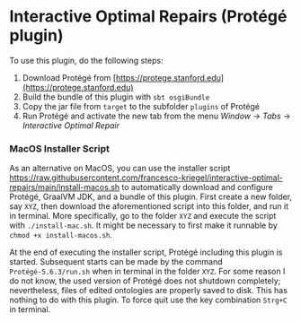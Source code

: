 # Interactive Optimal Repairs (Protégé plugin)

To use this plugin, do the following steps:
1. Download Protégé from [https://protege.stanford.edu](https://protege.stanford.edu)
2. Build the bundle of this plugin with `sbt osgiBundle`
3. Copy the jar file from `target` to the subfolder `plugins` of Protégé
4. Run Protégé and activate the new tab from the menu *Window* -> *Tabs* -> *Interactive Optimal Repair*

### MacOS Installer Script

As an alternative on MacOS, you can use the installer script https://raw.githubusercontent.com/francesco-kriegel/interactive-optimal-repairs/main/install-macos.sh to automatically download and configure Protégé, GraalVM JDK, and a bundle of this plugin.  First create a new folder, say `XYZ`, then download the aforementioned script into this folder, and run it in terminal.  More specifically, go to the folder `XYZ` and execute the script with `./install-mac.sh`. It might be necessary to first make it runnable by `chmod +x install-macos.sh`.

At the end of executing the installer script, Protégé including this plugin is started.  Subsequent starts can be made by the command `Protégé-5.6.3/run.sh` when in terminal in the folder `XYZ`.  For some reason I do not know, the used version of Protégé does not shutdown completely; nevertheless, files of edited ontologies are properly saved to disk.  This has nothing to do with this plugin.  To force quit use the key combination `Strg+C` in terminal.